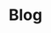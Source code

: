 ---
layout: post
title: Blog
description: はてなブログ
image: assets/images/blog.png
link: http://sokon.hateblo.jp/
---